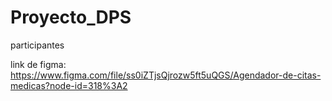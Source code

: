 # Proyecto_DPS
participantes 

link de figma:
https://www.figma.com/file/ss0iZTjsQjrozw5ft5uQGS/Agendador-de-citas-medicas?node-id=318%3A2
